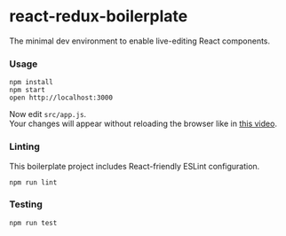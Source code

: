 react-redux-boilerplate
=====================

The minimal dev environment to enable live-editing React components.

### Usage

```
npm install
npm start
open http://localhost:3000
```

Now edit `src/app.js`.  
Your changes will appear without reloading the browser like in [this video](http://vimeo.com/100010922).

### Linting

This boilerplate project includes React-friendly ESLint configuration.

```
npm run lint
```

### Testing

```
npm run test
```
